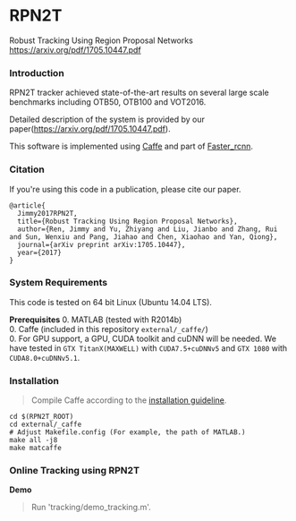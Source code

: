 # RPN2T
Robust Tracking Using Region Proposal Networks <br>
https://arxiv.org/pdf/1705.10447.pdf

### Introduction
RPN2T tracker achieved state-of-the-art results
on several large scale benchmarks including OTB50, OTB100 and VOT2016.

Detailed description of the system is provided by our paper(https://arxiv.org/pdf/1705.10447.pdf).

This software is implemented using [Caffe](https://github.com/BVLC/caffe/) and part of [Faster_rcnn](https://github.com/ShaoqingRen/faster_rcnn).

### Citation

If you're using this code in a publication, please cite our paper.

    @article{  
      Jimmy2017RPN2T,  
      title={Robust Tracking Using Region Proposal Networks},  
      author={Ren, Jimmy and Yu, Zhiyang and Liu, Jianbo and Zhang, Rui and Sun, Wenxiu and Pang, Jiahao and Chen, Xiaohao and Yan, Qiong},  
      journal={arXiv preprint arXiv:1705.10447},  
      year={2017}  
    }

### System Requirements

This code is tested on 64 bit Linux (Ubuntu 14.04 LTS).

**Prerequisites**
  0. MATLAB (tested with R2014b)  
  0. Caffe (included in this repository `external/_caffe/`)   
  0. For GPU support, a GPU, CUDA toolkit and cuDNN will be needed. We have tested in `GTX TitanX(MAXWELL)` with `CUDA7.5+cuDNNv5` and `GTX 1080` with `CUDA8.0+cuDNNv5.1`.

### Installation

  > Compile Caffe according to the [installation guideline](http://caffe.berkeleyvision.org/installation.html).  
  ```shell  
  cd $(RPN2T_ROOT)
  cd external/_caffe
  # Adjust Makefile.config (For example, the path of MATLAB.)
  make all -j8
  make matcaffe
  ```  

### Online Tracking using RPN2T

**Demo**
  > Run 'tracking/demo_tracking.m'.
